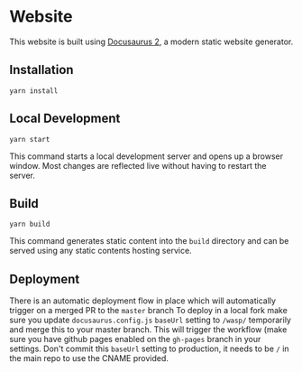 # Website

This website is built using [Docusaurus 2](https://docusaurus.io/), a modern 
static website generator.

## Installation

```console
yarn install
```

## Local Development

```console
yarn start
```

This command starts a local development server and opens up a browser window. 
Most changes are reflected live without having to restart the server.

## Build

```console
yarn build
```

This command generates static content into the `build` directory and can 
be served using any static contents hosting service.

## Deployment

There is an automatic deployment flow in place which will automatically trigger 
on a merged PR to the `master` branch
To deploy in a local fork make sure you update `docusaurus.config.js` `baseUrl` 
setting to `/wasp/` temporarily and merge this to your master branch. 
This will trigger the workflow (make sure you have github pages enabled on the 
`gh-pages` branch in your settings.
Don't commit this `baseUrl` setting to production, it needs to be `/` in the 
main repo to use the CNAME provided.
